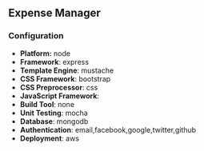 ## Expense Manager

### Configuration
- **Platform:** node
- **Framework**: express
- **Template Engine**: mustache
- **CSS Framework**: bootstrap
- **CSS Preprocessor**: css
- **JavaScript Framework**: 
- **Build Tool**: none
- **Unit Testing**: mocha
- **Database**: mongodb
- **Authentication**: email,facebook,google,twitter,github
- **Deployment**: aws